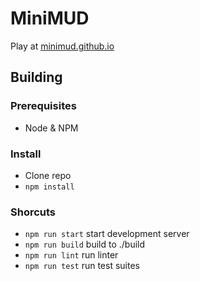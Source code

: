 # MiniMUD
Play at [minimud.github.io](http://minimud.github.io)

## Building

### Prerequisites

-   Node & NPM

### Install

-   Clone repo
-   `npm install`

### Shorcuts

-   `npm run start` start development server
-   `npm run build` build to ./build
-   `npm run lint` run linter
-   `npm run test` run test suites
